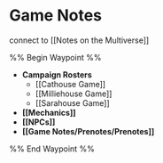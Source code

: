 # Game Notes
connect to [[Notes on the Multiverse]]

%% Begin Waypoint %%
- **Campaign Rosters**
	- [[Cathouse Game]]
	- [[Milliehouse Game]]
	- [[Sarahouse Game]]
- **[[Mechanics]]**
- **[[NPCs]]**
- **[[Game Notes/Prenotes/Prenotes]]**

%% End Waypoint %%